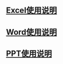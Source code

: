 ## [Excel使用说明](https://github.com/openthos/community-analysis/blob/master/using-instractions/office_execl.md)

## [Word使用说明](https://github.com/openthos/community-analysis/blob/master/using-instractions/office_word.md)

## [PPT使用说明](https://github.com/openthos/community-analysis/blob/master/using-instractions/office_powerpoint.md)

